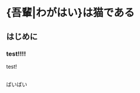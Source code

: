 # {吾輩|わがはい}は猫である

## はじめに

### test!!!! ###

test!

##

ばいばい

<style>
section {
    margin: 1em;
    border: 1px solid;
}
</style>